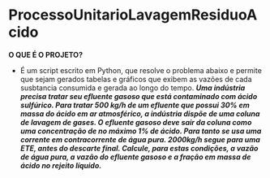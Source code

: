 # ProcessoUnitarioLavagemResiduoAcido
**O QUE É O PROJETO?**

- É um script escrito em Python, que resolve o problema abaixo e permite que sejam gerados tabelas e gráficos que exibem as vazões de cada susbtancia consumida e gerada ao longo do tempo.
***Uma indústria precisa tratar seu efluente gasoso que está contaminado com ácido sulfúrico. Para tratar 500 kg/h de um efluente que possui 30% em massa do ácido em ar atmosférico, a indústria dispõe de uma coluna de lavagem de gases. O efluente gasoso deve sair da coluna como uma concentração de no máximo 1% de ácido. Para tanto se usa uma corrente em contracorrente de água pura. 2000kg/h segue para uma ETE, antes do descarte final. Calcule, para estas condições, a vazão de água pura, a vazão do efluente gasoso e a fração em massa de ácido no rejeito líquido.***
  

